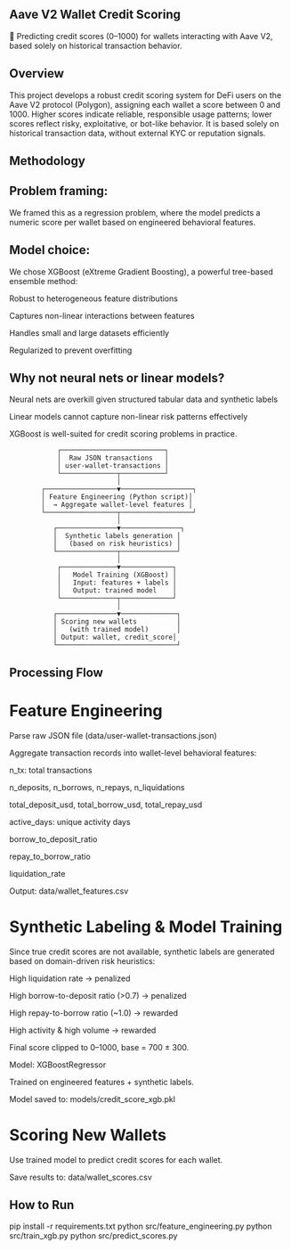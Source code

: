## Aave V2 Wallet Credit Scoring
🔷 Predicting credit scores (0–1000) for wallets interacting with Aave V2, based solely on historical transaction behavior.


## Overview

This project develops a robust credit scoring system for DeFi users on the Aave V2 protocol (Polygon), assigning each wallet a score between 0 and 1000.
Higher scores indicate reliable, responsible usage patterns; lower scores reflect risky, exploitative, or bot-like behavior.
It is based solely on historical transaction data, without external KYC or reputation signals.

## Methodology

## Problem framing:

We framed this as a regression problem, where the model predicts a numeric score per wallet based on engineered behavioral features.

## Model choice:

We chose XGBoost (eXtreme Gradient Boosting), a powerful tree-based ensemble method:

Robust to heterogeneous feature distributions

Captures non-linear interactions between features

Handles small and large datasets efficiently

Regularized to prevent overfitting

## Why not neural nets or linear models?

Neural nets are overkill given structured tabular data and synthetic labels

Linear models cannot capture non-linear risk patterns effectively

XGBoost is well-suited for credit scoring problems in practice.

                ┌──────────────────────────┐
                │  Raw JSON transactions   │
                │ user-wallet-transactions │
                └──────────────┬───────────┘
                               │
            ┌──────────────────▼──────────────────┐
            │ Feature Engineering (Python script)│
            │  → Aggregate wallet-level features │
            └──────────────────┬──────────────────┘
                               │
               ┌───────────────▼───────────────┐
               │  Synthetic labels generation │
               │   (based on risk heuristics) │
               └───────────────┬──────────────┘
                               │
                ┌──────────────▼─────────────┐
                │   Model Training (XGBoost) │
                │   Input: features + labels │
                │   Output: trained model    │
                └──────────────┬─────────────┘
                               │
               ┌───────────────▼──────────────┐
               │ Scoring new wallets          │
               │   (with trained model)       │
               │ Output: wallet, credit_score│
               └──────────────────────────────┘


## Processing Flow

# Feature Engineering

Parse raw JSON file (data/user-wallet-transactions.json)

Aggregate transaction records into wallet-level behavioral features:

n_tx: total transactions

n_deposits, n_borrows, n_repays, n_liquidations

total_deposit_usd, total_borrow_usd, total_repay_usd

active_days: unique activity days

borrow_to_deposit_ratio

repay_to_borrow_ratio

liquidation_rate

Output: data/wallet_features.csv

# Synthetic Labeling & Model Training

Since true credit scores are not available, synthetic labels are generated based on domain-driven risk heuristics:

High liquidation rate → penalized

High borrow-to-deposit ratio (>0.7) → penalized

High repay-to-borrow ratio (~1.0) → rewarded

High activity & high volume → rewarded

Final score clipped to 0–1000, base = 700 ± 300.

Model: XGBoostRegressor

Trained on engineered features + synthetic labels.

Model saved to: models/credit_score_xgb.pkl

# Scoring New Wallets

Use trained model to predict credit scores for each wallet.

Save results to: data/wallet_scores.csv

## How to Run

pip install -r requirements.txt
python src/feature_engineering.py
python src/train_xgb.py
python src/predict_scores.py

